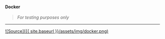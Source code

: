 #### Docker
>
> _For testing purposes only_
>
---

 [![Source]({{ site.baseurl }}/assets/img/docker.png)](https://github.com/wryyyyyyyy/docker)
